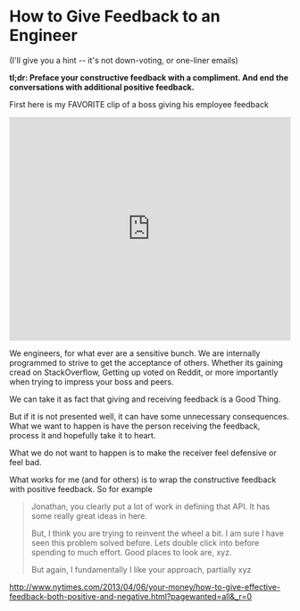 # How to Give Feedback to an Engineer

(I'll give you a hint -- it's not down-voting, or one-liner emails)

**tl;dr:  Preface your constructive feedback with a compliment.  And end the conversations with additional positive feedback.**


First here is my FAVORITE clip of a boss giving his employee feedback

<iframe width="100%" height="400" src="http://www.youtube.com/embed/ncGHiVKJh0Y" frameborder="0" allowfullscreen></iframe>

We engineers, for what ever are a sensitive bunch.  We are internally programmed to strive to get the acceptance of others.  Whether its gaining cread on StackOverflow, Getting up voted on Reddit, or more importantly when trying to impress your boss and peers.

We can take it as fact that giving and receiving feedback is a Good Thing.  

But if it is not presented well, it can have some unnecessary consequences.  What we want to happen is have the person receiving the feedback, process it and hopefully take it to heart.

What we do not want to happen is to make the receiver feel defensive or feel bad.

What works for me (and for others) is to wrap the constructive feedback with positive feedback.  So for example

> Jonathan, you clearly put a lot of work in defining that API.  It has some really great ideas in here.
> 
> But, I think you are trying to reinvent the wheel a bit.  I am sure I have seen this problem solved before.  Lets double click into before spending to much effort.  Good places to look are, xyz.
> 
> But again, I fundamentally I like your approach, partially xyz





http://www.nytimes.com/2013/04/06/your-money/how-to-give-effective-feedback-both-positive-and-negative.html?pagewanted=all&_r=0 